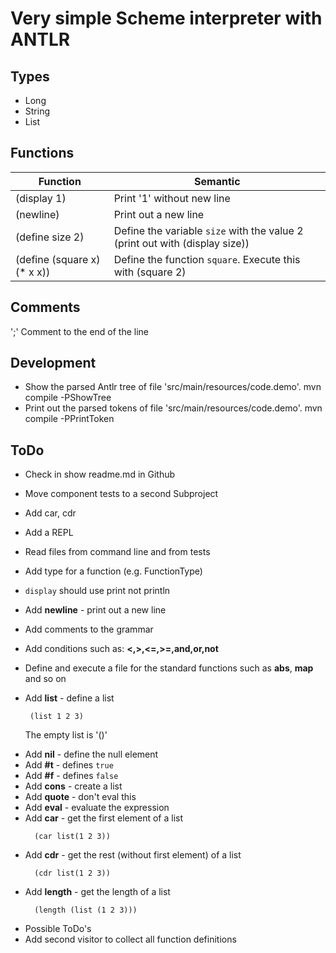 # Very simple Scheme interpreter with ANTLR

## Types
- Long
- String
- List

## Functions

Function                    | Semantic                   
--------------------------- | ----------------------------
(display 1)                 | Print '1' without new line 
(newline)                   | Print out a new line       
(define size 2)             | Define the variable `size` with the value 2 (print out with (display size))
(define (square x) (* x x)) | Define the function `square`. Execute this with (square 2)

## Comments
';' Comment to the end of the line

## Development

* Show the parsed Antlr tree of file 'src/main/resources/code.demo'.
  mvn compile -PShowTree
* Print out the parsed tokens of file 'src/main/resources/code.demo'.
  mvn compile -PPrintToken

## ToDo
* Check in show readme.md in Github
* Move component tests to a second Subproject
* Add car, cdr
* Add a REPL
* Read files from command line and from tests

* Add type for a function (e.g. FunctionType)
* `display` should use print not println
* Add **newline** - print out a new line
* Add comments to the grammar
* Add conditions such as: **<,>,<=,>=,and,or,not**
* Define and execute a file for the standard functions such as **abs**, **map** and so on
* Add **list** - define a list
  ```
   (list 1 2 3)
  ```
  The empty list is '()'
- Add **nil** - define the null element
- Add **#t** - defines `true`
- Add **#f** - defines `false`
- Add **cons** - create a list
- Add **quote** - don't eval this
- Add **eval** - evaluate the expression
- Add **car** - get the first element of a list
  ```
    (car list(1 2 3))
  ```
- Add **cdr** - get the rest (without first element) of a list
  ```
    (cdr list(1 2 3))
  ```
- Add **length** - get the length of a list
  ```
    (length (list (1 2 3)))
  ```

* Possible ToDo's
* Add second visitor to collect all function definitions
